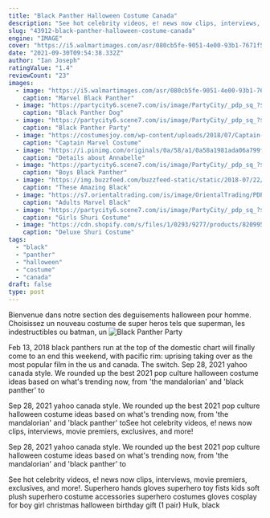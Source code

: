 ```yaml
---
title: "Black Panther Halloween Costume Canada"
description: "See hot celebrity videos, e! news now clips, interviews, movie premiers, exclusives, and more!"
slug: "43912-black-panther-halloween-costume-canada"
engine: "IMAGE"
cover: "https://i5.walmartimages.com/asr/080cb5fe-9051-4e00-93b1-7671f5e22234_1.bac64d9fcf87b0554ec4e7c0c7819181.jpeg"
date: "2021-09-30T09:54:38.332Z"
author: "Ian Joseph"
ratingValue: "1.4"
reviewCount: "23"
images:
  - image: "https://i5.walmartimages.com/asr/080cb5fe-9051-4e00-93b1-7671f5e22234_1.bac64d9fcf87b0554ec4e7c0c7819181.jpeg"
    caption: "Marvel Black Panther"
  - image: "https://partycity6.scene7.com/is/image/PartyCity/_pdp_sq_?$_1000x1000_$&$product=PartyCity/P857697_01"
    caption: "Black Panther Dog"
  - image: "https://partycity6.scene7.com/is/image/PartyCity/_pdp_sq_?$_1000x1000_$&$product=PartyCity/830694"
    caption: "Black Panther Party"
  - image: "https://costumesjoy.com/wp-content/uploads/2018/07/Captain-Marvel-Costume-Female-Ms-Marvel-Superhero-Costume-Cosplay-Comic-Halloween-Costume-Print-style-Custom-Made-3.jpg"
    caption: "Captain Marvel Costume"
  - image: "https://i.pinimg.com/originals/0a/58/a1/0a58a1981ada06a799f6425b9fcf80cf.jpg"
    caption: "Details about Annabelle"
  - image: "https://partycity6.scene7.com/is/image/PartyCity/_pdp_sq_?$_1000x1000_$&$product=PartyCity/P680021_01"
    caption: "Boys Black Panther"
  - image: "https://img.buzzfeed.com/buzzfeed-static/static/2018-07/22/19/enhanced/buzzfeed-prod-web-01/original-31642-1532301722-13.png?crop=643:337;0,4%26downsize=1250:*"
    caption: "These Amazing Black"
  - image: "https://s7.orientaltrading.com/is/image/OrientalTrading/PDP_VIEWER_IMAGE/adults-marvel-black-panther-3-4-mask~13828725"
    caption: "Adults Marvel Black"
  - image: "https://partycity6.scene7.com/is/image/PartyCity/_pdp_sq_?$_1000x1000_$&$product=PartyCity/P799628_03"
    caption: "Girls Shuri Costume"
  - image: "https://cdn.shopify.com/s/files/1/0293/9277/products/820995_Purple.jpg?v=1540342030"
    caption: "Deluxe Shuri Costume"
tags:
  - "black"
  - "panther"
  - "halloween"
  - "costume"
  - "canada"
draft: false
type: post
---
```


Bienvenue dans notre section des deguisements halloween pour homme. Choisissez un nouveau costume de super heros tels que superman, les indestructibles ou batman, un
![Black Panther Party](https://partycity6.scene7.com/is/image/PartyCity/_pdp_sq_?$_1000x1000_$&$product=PartyCity/830694 "Black Panther Party")

Feb 13, 2018 black panthers run at the top of the domestic chart will finally come to an end this weekend, with pacific rim: uprising taking over as the most popular film in the us and canada. The switch. Sep 28, 2021 yahoo canada style.  We rounded up the best 2021 pop culture halloween costume ideas based on what&#39;s trending now, from &#39;the mandalorian&#39; and &#39;black panther&#39; to
<!--inArticleAds-->

<!--galleryOne-->

Sep 28, 2021 yahoo canada style.  We rounded up the best 2021 pop culture halloween costume ideas based on what's trending now, from 'the mandalorian' and 'black panther' toSee hot celebrity videos, e! news now clips, interviews, movie premiers, exclusives, and more!
<!--inArticleAds-->

<!--galleryTwo-->

Sep 28, 2021 yahoo canada style.  We rounded up the best 2021 pop culture halloween costume ideas based on what's trending now, from 'the mandalorian' and 'black panther' to
<!--galleryThree-->

See hot celebrity videos, e! news now clips, interviews, movie premiers, exclusives, and more!. Superhero hands gloves superhero toy fists kids soft plush superhero costume accessories superhero costumes gloves cosplay for boy girl christmas halloween birthday gift (1 pair)  Hulk, black